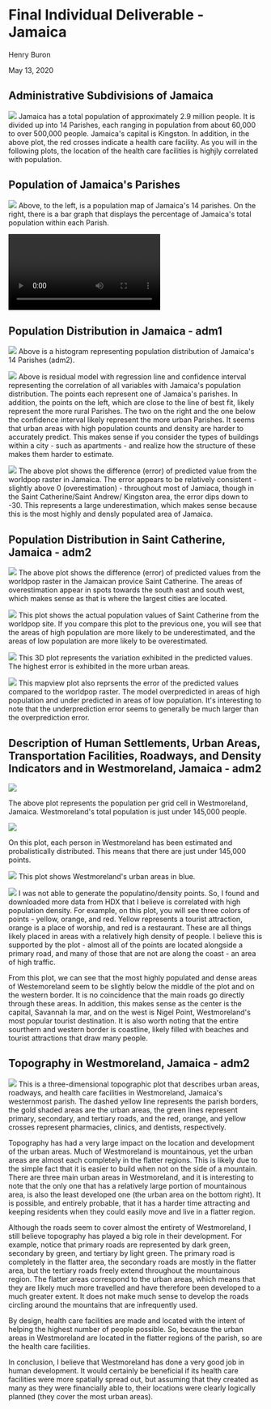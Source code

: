 # Final Individual Deliverable - Jamaica

Henry Buron

May 13, 2020

## Administrative Subdivisions of Jamaica
![](jaimaica_gadm.png)
Jamaica has a total population of approximately 2.9 million people. It is divided up into 14 Parishes, each ranging in population from about 60,000 to over 500,000 people. Jamaica's capital is Kingston. In addition, in the above plot, the red crosses indicate a health care facility. As you will in the following plots, the location of the health care facilities is highjly correlated with population.

## Population of Jamaica's Parishes
![](jam_final1.png)
Above, to the left, is a population map of Jamaica's 14 parishes. On the right, there is a bar graph that displays the percentage of Jamaica's total population within each Parish.

![](jam_pop2019E.mp4)

## Population Distribution in Jamaica - adm1
![](jam_histogram99.png)
Above is a histogram representing population distribution of Jamaica's 14 Parishes (adm2).

![](jam_all_variables99.png)
Above is residual model with regression line and confidence interval representing the correlation of all variables with Jamaica's population distribution. The points each represent one of Jamaica's parishes. In addition, the points on the left, which are close to the line of best fit, likely represent the more rural Parishes. The two on the right and the one below the confidence interval likely represent the more urban Parishes. It seems that urban areas with high population counts and density are harder to accurately predict. This makes sense if you consider the types of buildings within a city - such as apartments - and realize how the structure of these makes them harder to estimate.

![](jamaica_diff1.png)
The above plot shows the difference (error) of predicted value from the worldpop raster in Jamaica. The error appears to be relatively consistent - slightly above 0 (overestimation) - throughout most of Jamiaca, though in the Saint Catherine/Saint Andrew/ Kingston area, the error dips down to -30. This represents a large underestimation, which makes sense because this is the most highly and densly populated area of Jamaica.

## Population Distribution in Saint Catherine, Jamaica - adm2
![](saint_catherine2.png)
The above plot shows the difference (error) of predicted values from the worldpop raster in the Jamaican provice Saint Catherine. The areas of overestimation appear in spots towards the south east and south west, which makes sense as that is where the largest cities are located.

![](saint_catherine1.png)
This plot shows the actual population values of Saint Catherine from the worldpop site. If you compare this plot to the previous one, you will see that the areas of high population are more likely to be underestimated, and the areas of low population are more likely to be overestimated.

![](saintcatherine3d.png)
This 3D plot represents the variation exhibited in the predicted values. The highest error is exhibited in the more urban areas.

![](saint_catherine_mapview.png)
This mapview plot also reprsents the error of the predicted values compared to the worldpop raster. The model overpredicted in areas of high population and under predicted in areas of low population. It's interesting to note that the underprediction error seems to generally be much larger than the overprediction error.

## Description of Human Settlements, Urban Areas, Transportation Facilities, Roadways, and Density Indicators and in Westmoreland, Jamaica - adm2
![](West_pop19.png)

The above plot represents the population per grid cell in Westmoreland, Jamaica. Westmoreland's total population is just under 145,000 people.

![](estimated_persons.png)

On this plot, each person in Westmoreland has been estimated and probalistically distributed. This means that there are just under 145,000 points.

![](urbanareas.png)
This plot shows Westmoreland's urban areas in blue.

![](West_roads_health_points5.png)
I was not able to generate the populatino/density points. So, I found and downloaded more data from HDX that I believe is correlated with high population density. For example, on this plot, you will see three colors of points - yellow, orange, and red. Yellow represents a tourist attraction, orange is a place of worship, and red is a restaurant. These are all things likely placed in areas with a relatively high density of people. I believe this is supported by the plot - almost all of the points are located alongside a primary road, and many of those that are not are along the coast - an area of high traffic.

From this plot, we can see that the most highly populated and dense areas of Westemoreland seem to be slightly below the middle of the plot and on the western border. It is no coincidence that the main roads go directly through these areas. In addition, this makes sense as the center is the capital, Savannah la mar, and on the west is Nigel Point, Westmoreland's most popular tourist destination. It is also worth noting that the entire sourthern and western border is coastline, likely filled with beaches and tourist attractions that draw many people.

## Topography in Westmoreland, Jamaica - adm2

![](westfinal1.png)
This is a three-dimensional topographic plot that describes urban areas, roadways, and health care facilities in Westmoreland, Jamaica's westernmost parish. The dashed yellow line represents the parish borders, the gold shaded areas are the urban areas, the green lines represent primary, secondary, and tertiary roads, and the red, orange, and yellow crosses represent pharmacies, clinics, and dentists, respectively.

Topography has had a very large impact on the location and development of the urban areas. Much of Westmoreland is mountainous, yet the urban areas are almost each completely in the flatter regions. This is likely due to the simple fact that it is easier to build when not on the side of a mountain. There are three main urban areas in Westmoreland, and it is interesting to note that the only one that has a relatively large portion of mountainous area, is also the least developed one (the urban area on the bottom right). It is possible, and entirely probable, that it has a harder time attracting and keeping residents when they could easily move and live in a flatter region.

Although the roads seem to cover almost the entirety of Westmoreland, I still believe topography has played a big role in their development. For example, notice that primary roads are represented by dark green, secondary by green, and tertiary by light green. The primary road is completely in the flatter area, the secondary roads are mostly in the flatter area, but the tertiary roads freely extend throughout the mountainous region. The flatter areas correspond to the urban areas, which means that they are likely much more travelled and have therefore been developed to a much greater extent. It does not make much sense to develop the roads circling around the mountains that are infrequently used.

By design, health care facilities are made and located with the intent of helping the highest number of people possible. So, because the urban areas in Westmoreland are located in the flatter regions of the parish, so are the health care facilities.

In conclusion, I believe that Westmoreland has done a very good job in human development. It would certainly be beneficial if its health care facilities were more spatially spread out, but assuming that they created as many as they were financially able to, their locations were clearly logically planned (they cover the most urban areas).  

